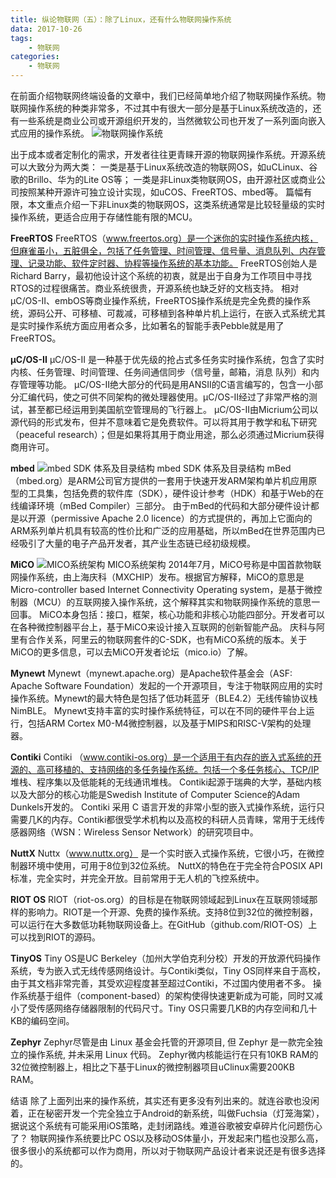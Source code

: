 ```yaml
---
title: 纵论物联网（五）：除了Linux，还有什么物联网操作系统
data: 2017-10-26
tags:
    - 物联网
categories:
    - 物联网
---
```


在前面介绍物联网终端设备的文章中，我们已经简单地介绍了物联网操作系统。物联网操作系统的种类非常多，不过其中有很大一部分是基于Linux系统改造的，还有一些系统是商业公司或开源组织开发的，当然微软公司也开发了一系列面向嵌入式应用的操作系统。
![物联网操作系统](http://p1.pstatp.com/large/26e400043526f2087cb0)
<!--more-->

出于成本或者定制化的需求，开发者往往更青睐开源的物联网操作系统。开源系统可以大致分为两大类：
一类是基于Linux系统改造的物联网OS，如uCLinux、谷歌的Brillo、华为的Lite OS等；
一类是非Linux类物联网OS，由开源社区或商业公司按照某种开源许可独立设计实现，如uCOS、FreeRTOS、mbed等。
篇幅有限，本文重点介绍一下非Linux类的物联网OS，这类系统通常是比较轻量级的实时操作系统，更适合应用于存储性能有限的MCU。

__FreeRTOS__
FreeRTOS（www.freertos.org）是一个迷你的实时操作系统内核，但麻雀虽小，五脏俱全，包括了任务管理、时间管理、信号量、消息队列、内存管理、记录功能、软件定时器、协程等操作系统的基本功能。
FreeRTOS创始人是Richard Barry，最初他设计这个系统的初衷，就是出于自身为工作项目中寻找RTOS的过程很痛苦。商业系统很贵，开源系统也缺乏好的文档支持。
相对μC/OS-II、embOS等商业操作系统，FreeRTOS操作系统是完全免费的操作系统，源码公开、可移植、可裁减，可移植到各种单片机上运行，在嵌入式系统尤其是实时操作系统方面应用者众多，比如著名的智能手表Pebble就是用了FreeRTOS。

__μC/OS-II__
μC/OS-II 是一种基于优先级的抢占式多任务实时操作系统，包含了实时内核、任务管理、时间管理、任务间通信同步（信号量，邮箱，消息 队列）和内存管理等功能。
μC/OS-II绝大部分的代码是用ANSII的C语言编写的，包含一小部分汇编代码，使之可供不同架构的微处理器使用。μC/OS-II经过了非常严格的测试，甚至都已经运用到美国航空管理局的飞行器上。
μC/OS-II由Micrium公司以源代码的形式发布，但并不意味着它是免费软件。可以将其用于教学和私下研究（peaceful research）；但是如果将其用于商业用途，那么必须通过Micrium获得商用许可。

__mbed__
![mbed SDK 体系及目录结构](http://p1.pstatp.com/large/26e900016e9140555897)
mbed SDK 体系及目录结构
mBed（mbed.org）是ARM公司官方提供的一套用于快速开发ARM架构单片机应用原型的工具集，包括免费的软件库（SDK），硬件设计参考（HDK）和基于Web的在线编译环境（mBed Compiler）三部分。
由于mBed的代码和大部分硬件设计都是以开源（permissive Apache 2.0 licence）的方式提供的，再加上它面向的ARM系列单片机具有较高的性价比和广泛的应用基础，所以mBed在世界范围内已经吸引了大量的电子产品开发者，其产业生态链已经初级规模。

__MiCO__
![MICO系统架构](http://p3.pstatp.com/large/26e9000177135dc72ddd)
MICO系统架构
2014年7月，MiCO号称是中国首款物联网操作系统，由上海庆科（MXCHIP）发布。根据官方解释，MiCO的意思是Micro-controller based Internet Connectivity Operating system，是基于微控制器（MCU）的互联网接入操作系统，这个解释其实和物联网操作系统的意思一回事。
MiCO本身包括：接口，框架，核心功能和非核心功能四部分。开发者可以在各种微控制器平台上，基于MiCO来设计接入互联网的创新智能产品。
庆科与阿里有合作关系，阿里云的物联网套件的C-SDK，也有MiCO系统的版本。关于MiCO的更多信息，可以去MiCO开发者论坛（mico.io）了解。

__Mynewt__
Mynewt（mynewt.apache.org）是Apache软件基金会（ASF: Apache Software Foundation）发起的一个开源项目，专注于物联网应用的实时操作系统。Mynewt的最大特色是包括了低功耗蓝牙（BLE4.2）无线传输协议栈NimBLE。
Mynewt支持丰富的实时操作系统特征，可以在不同的硬件平台上运行，包括ARM Cortex M0-M4微控制器，以及基于MIPS和RISC-V架构的处理器。

__Contiki__
Contiki （www.contiki-os.org）是一个适用于有内存的嵌入式系统的开源的、高可移植的、支持网络的多任务操作系统。包括一个多任务核心、TCP/IP 堆栈、程序集以及低能耗的无线通讯堆栈。
Contiki起源于瑞典的大学，基础内核以及大部分的核心功能是Swedish Institute of Computer Science的Adam Dunkels开发的。
Contiki 采用 C 语言开发的非常小型的嵌入式操作系统，运行只需要几K的内存。Contiki都很受学术机构以及高校的科研人员青睐，常用于无线传感器网络（WSN：Wireless Sensor Network）的研究项目中。

__NuttX__
Nuttx（www.nuttx.org） 是一个实时嵌入式操作系统，它很小巧，在微控制器环境中使用，可用于8位到32位系统。
NuttX的特色在于完全符合POSIX API标准，完全实时，并完全开放。目前常用于无人机的飞控系统中。

__RIOT OS__
RIOT（riot-os.org）的目标是在物联网领域起到Linux在互联网领域那样的影响力。RIOT是一个开源、免费的操作系统。支持8位到32位的微控制器，可以运行在大多数低功耗物联网设备上。在GitHub（github.com/RIOT-OS）上可以找到RIOT的源码。

__TinyOS__
Tiny OS是UC Berkeley（加州大学伯克利分校）开发的开放源代码操作系统，专为嵌入式无线传感网络设计。与Contiki类似，Tiny OS同样来自于高校，由于其文档非常完善，其受欢迎程度甚至超过Contiki，不过国内使用者不多。
操作系统基于组件（component-based）的架构使得快速更新成为可能，同时又减小了受传感网络存储器限制的代码尺寸。Tiny OS只需要几KB的内存空间和几十KB的编码空间。

__Zephyr__
Zephyr尽管是由 Linux 基金会托管的开源项目, 但 Zephyr 是一款完全独立的操作系统, 并未采用 Linux 代码。
Zephyr微内核能运行在只有10KB RAM的32位微控制器上，相比之下基于Linux的微控制器项目uClinux需要200KB RAM。


结语
除了上面列出来的操作系统，其实还有更多没有列出来的。就连谷歌也没闲着，正在秘密开发一个完全独立于Android的新系统，叫做Fuchsia（灯笼海棠），据说这个系统有可能采用iOS策略，走封闭路线。难道谷歌被安卓碎片化问题伤心了？
物联网操作系统要比PC OS以及移动OS体量小，开发起来门槛也没那么高，很多很小的系统都可以作为商用，所以对于物联网产品设计者来说还是有很多选择的。
